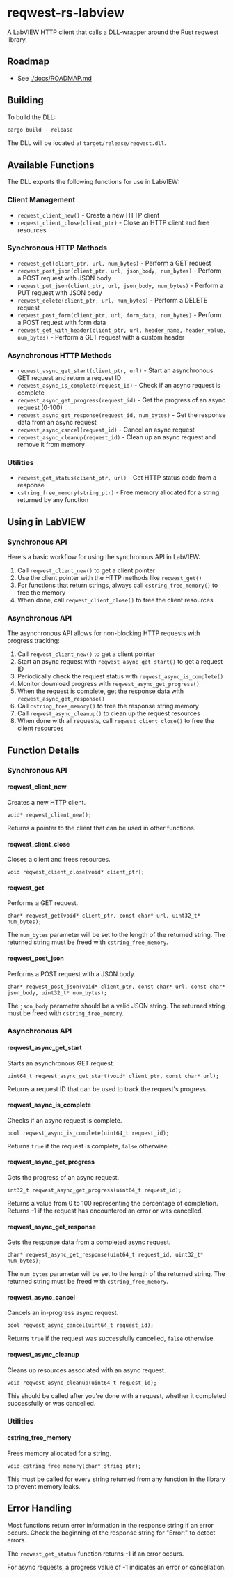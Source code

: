 # reqwest-rs-labview

A LabVIEW HTTP client that calls a DLL-wrapper around the Rust reqwest library.

## Roadmap

- See [./docs/ROADMAP.md](docs/ROADMAP.md)

## Building

To build the DLL:

```powershell
cargo build --release
```

The DLL will be located at `target/release/reqwest.dll`.

## Available Functions

The DLL exports the following functions for use in LabVIEW:

### Client Management

- `reqwest_client_new()` - Create a new HTTP client
- `reqwest_client_close(client_ptr)` - Close an HTTP client and free resources

### Synchronous HTTP Methods

- `reqwest_get(client_ptr, url, num_bytes)` - Perform a GET request
- `reqwest_post_json(client_ptr, url, json_body, num_bytes)` - Perform a POST request with JSON body
- `reqwest_put_json(client_ptr, url, json_body, num_bytes)` - Perform a PUT request with JSON body
- `reqwest_delete(client_ptr, url, num_bytes)` - Perform a DELETE request
- `reqwest_post_form(client_ptr, url, form_data, num_bytes)` - Perform a POST request with form data
- `reqwest_get_with_header(client_ptr, url, header_name, header_value, num_bytes)` - Perform a GET request with a custom header

### Asynchronous HTTP Methods

- `reqwest_async_get_start(client_ptr, url)` - Start an asynchronous GET request and return a request ID
- `reqwest_async_is_complete(request_id)` - Check if an async request is complete
- `reqwest_async_get_progress(request_id)` - Get the progress of an async request (0-100)
- `reqwest_async_get_response(request_id, num_bytes)` - Get the response data from an async request
- `reqwest_async_cancel(request_id)` - Cancel an async request
- `reqwest_async_cleanup(request_id)` - Clean up an async request and remove it from memory

### Utilities

- `reqwest_get_status(client_ptr, url)` - Get HTTP status code from a response
- `cstring_free_memory(string_ptr)` - Free memory allocated for a string returned by any function

## Using in LabVIEW

### Synchronous API

Here's a basic workflow for using the synchronous API in LabVIEW:

1. Call `reqwest_client_new()` to get a client pointer
2. Use the client pointer with the HTTP methods like `reqwest_get()`
3. For functions that return strings, always call `cstring_free_memory()` to free the memory
4. When done, call `reqwest_client_close()` to free the client resources

### Asynchronous API

The asynchronous API allows for non-blocking HTTP requests with progress tracking:

1. Call `reqwest_client_new()` to get a client pointer
2. Start an async request with `reqwest_async_get_start()` to get a request ID
3. Periodically check the request status with `reqwest_async_is_complete()`
4. Monitor download progress with `reqwest_async_get_progress()`
5. When the request is complete, get the response data with `reqwest_async_get_response()`
6. Call `cstring_free_memory()` to free the response string memory
7. Call `reqwest_async_cleanup()` to clean up the request resources
8. When done with all requests, call `reqwest_client_close()` to free the client resources

## Function Details

### Synchronous API

#### reqwest_client_new

Creates a new HTTP client.

```
void* reqwest_client_new();
```

Returns a pointer to the client that can be used in other functions.

#### reqwest_client_close

Closes a client and frees resources.

```
void reqwest_client_close(void* client_ptr);
```

#### reqwest_get

Performs a GET request.

```
char* reqwest_get(void* client_ptr, const char* url, uint32_t* num_bytes);
```

The `num_bytes` parameter will be set to the length of the returned string. The returned string must be freed with `cstring_free_memory`.

#### reqwest_post_json

Performs a POST request with a JSON body.

```
char* reqwest_post_json(void* client_ptr, const char* url, const char* json_body, uint32_t* num_bytes);
```

The `json_body` parameter should be a valid JSON string. The returned string must be freed with `cstring_free_memory`.

### Asynchronous API

#### reqwest_async_get_start

Starts an asynchronous GET request.

```
uint64_t reqwest_async_get_start(void* client_ptr, const char* url);
```

Returns a request ID that can be used to track the request's progress.

#### reqwest_async_is_complete

Checks if an async request is complete.

```
bool reqwest_async_is_complete(uint64_t request_id);
```

Returns `true` if the request is complete, `false` otherwise.

#### reqwest_async_get_progress

Gets the progress of an async request.

```
int32_t reqwest_async_get_progress(uint64_t request_id);
```

Returns a value from 0 to 100 representing the percentage of completion. Returns -1 if the request has encountered an error or was cancelled.

#### reqwest_async_get_response

Gets the response data from a completed async request.

```
char* reqwest_async_get_response(uint64_t request_id, uint32_t* num_bytes);
```

The `num_bytes` parameter will be set to the length of the returned string. The returned string must be freed with `cstring_free_memory`.

#### reqwest_async_cancel

Cancels an in-progress async request.

```
bool reqwest_async_cancel(uint64_t request_id);
```

Returns `true` if the request was successfully cancelled, `false` otherwise.

#### reqwest_async_cleanup

Cleans up resources associated with an async request.

```
void reqwest_async_cleanup(uint64_t request_id);
```

This should be called after you're done with a request, whether it completed successfully or was cancelled.

### Utilities

#### cstring_free_memory

Frees memory allocated for a string.

```
void cstring_free_memory(char* string_ptr);
```

This must be called for every string returned from any function in the library to prevent memory leaks.

## Error Handling

Most functions return error information in the response string if an error occurs. Check the beginning of the response string for "Error:" to detect errors.

The `reqwest_get_status` function returns -1 if an error occurs.

For async requests, a progress value of -1 indicates an error or cancellation.
